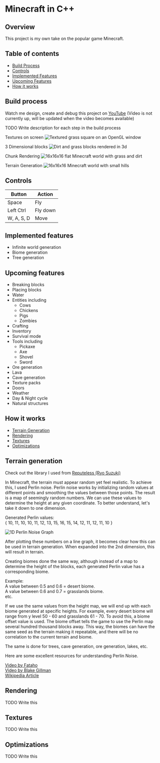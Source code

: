 # Minecraft in C++

## Overview

This project is my own take on the popular game Minecraft.

## Table of contents

- [Build Process](#build-process)
- [Controls](#controls)
- [Implemented Features](#implemented-features)
- [Upcoming Features](#upcoming-features)
- [How it works](#how-it-works)

## Build process

Watch me design, create and debug this project on [YouTube](https://www.youtube.com/channel/UCO8fo_fxQgSGLkdEmyVJcFA) (Video is not currently up, will be updated when the video becomes available)

TODO Write description for each step in the build process

Textures on screen
![Textured grass square on an OpenGL window](/readme_images/build_process/texture_on_screen.png)

3 Dimensional blocks
![Dirt and grass blocks rendered in 3d](/readme_images/build_process/3d_texture.png)

Chunk Rendering
![16x16x16 flat Minecraft world with grass and dirt](/readme_images/build_process/chunk_rendering.png)

Terrain Generation
![16x16x16 Minecraft world with small hills](/readme_images/build_process/terrain_generation.png)

## Controls

| Button     | Action   |
| ---------- | -------- |
| Space      | Fly      |
| Left Ctrl  | Fly down |
| W, A, S, D | Move     |

## Implemented features

- Infinite world generation
- Biome generation
- Tree generation

## Upcoming features

- Breaking blocks
- Placing blocks
- Water
- Entities including
  - Cows
  - Chickens
  - Pigs
  - Zombies
- Crafting
- Inventory
- Survival mode
- Tools including
  - Pickaxe
  - Axe
  - Shovel
  - Sword
- Ore generation
- Lava
- Cave generation
- Texture packs
- Doors
- Weather
- Day & Night cycle
- Natural structures

## How it works

- [Terrain Generation](#terrain-generation)
- [Rendering](#rendering)
- [Textures](#textures)
- [Optimizations](#optimizations)

## Terrain generation

Check out the library I used from [Reputeless (Ryo Suzuki)](https://github.com/Reputeless/PerlinNoise)

In Minecraft, the terrain must appear random yet feel realistic. To achieve this, I used Perlin noise. Perlin noise works by initializing random values at different points and smoothing the values between those points. The result is a map of seemingly random numbers. We can use these values to determine the height at any given coordinate. To better understand, let's take it down to one dimension.

Generated Perlin values:
\
{ 10, 11, 10, 10, 11, 12, 13, 15, 16, 15, 14, 12, 11, 12, 11, 10 }

![1D Perlin Noise Graph](/readme_images/1d_perlin_graph.png)

After plotting these numbers on a line graph, it becomes clear how this can be used in terrain generation. When expanded into the 2nd dimension, this will result in terrain.

Creating biomes done the same way, although instead of a map to determine the height of the blocks, each generated Perlin value has a corresponding biome.

Example:
\
A value between 0.5 and 0.6 = desert biome.
\
A value between 0.6 and 0.7 = grasslands biome.
\
etc.

If we use the same values from the height map, we will end up with each biome generated at specific heights. For example, every desert biome will range from y level 50 - 60 and grasslands 61 - 70. To avoid this, a biome offset value is used. The biome offset tells the game to use the Perlin map several hundred thousand blocks away. This way, the biomes can have the same seed as the terrain making it repeatable, and there will be no correlation to the current terrain and biome.

The same is done for trees, cave generation, ore generation, lakes, etc.

Here are some excellent resources for understanding Perlin Noise.

[Video by Fataho](https://www.youtube.com/watch?v=MJ3bvCkHJtE&ab_channel=Fataho)
\
[Video by Blake Gillman](https://www.youtube.com/watch?v=9x6NvGkxXhU&ab_channel=BlakeGillman)
\
[Wikipedia Article](https://en.wikipedia.org/wiki/Perlin_noise)

## Rendering

TODO Write this

## Textures

TODO Write this

## Optimizations

TODO Write this
